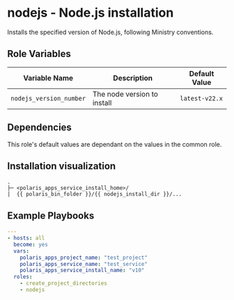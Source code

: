 # nodejs - Node.js installation

Installs the specified version of Node.js, following Ministry conventions.

## Role Variables

| Variable Name           | Description                         | Default Value            |
|-------------------------|-------------------------------------|--------------------------|
| `nodejs_version_number` | The node version to install         | `latest-v22.x`           |

## Dependencies

This role's default values are dependant on the values in the common role.

## Installation visualization

```
.
├─ <polaris_apps_service_install_home>/
|  {{ polaris_bin_folder }}/{{ nodejs_install_dir }}/...
```

## Example Playbooks

```yml
---
- hosts: all
  become: yes
  vars:
    polaris_apps_project_name: "test_project"
    polaris_apps_service_name: "test_service"
    polaris_apps_service_install_name: "v10"
  roles:
    - create_project_directories
    - nodejs
```
